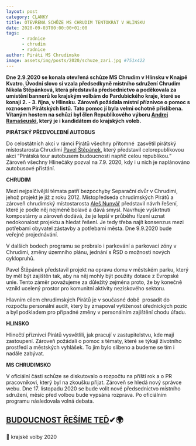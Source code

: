 ```yaml
---
layout: post
category: CLANKY
title: OTEVŘENÁ SCHŮZE MS CHRUDIM TENTOKRÁT V HLINSKU
date: 2020-09-03T00:00:00+01:00
tags: 
      - radnice
      - chrudim
      - radnice
author: Piráti MS Chrudimsko
image: assets/img/posts/2020/schuze_zari.jpg #751x422
---
```


**Dne 2.9.2020 se konala otevřená schůze MS Chrudim v Hlinsku v Knajpě Kvatro. Úvodní slovo si vzala předsedkyně místního sdružení Chrudim Nikola Štěpánková, která představila předsednictvo a poděkovala za umístění bannerů ke krajským volbám do Pardubického kraje, které se konají 2. - 3. října, v Hlinsku. Zároveň požádala místní příznivce o pomoc s roznosem Pirátských listů. Tato pomoc jí byla velmi ochotně přislíbena. Vítaným hostem na schůzi byl člen Republikového výboru [Andrej Ramašeuski](https://pardubicky.pirati.cz/lide/andrej-ramaseuski/), který je i kandidátem do krajských voleb.**

**PIRÁTSKÝ PŘEDVOLEBNÍ AUTOBUS**

Do celostátních akcí v rámci Pirátů všechny přítomné  zasvětil pirátský místostarosta Chrudimi [Pavel Štěpánek](https://chrudim.pirati.cz/lide/pavel-stepanek/), který představil celorepublikovou akci “Pirátská tour autobusem budoucnosti napříč celou republikou.” Zároveň všechny Hlinečáky pozval na 7.9. 2020, kdy i u nich je naplánováno autobusové přistání.

**CHRUDIM**

Mezi nejpalčivější témata patří bezpochyby Separační dvůr v Chrudimi, jehož projekt je již z roku 2012. Místopředseda chrudimských Pirátů a zároveň chrudimský místostarosta [Aleš Nunvář](https://chrudim.pirati.cz/lide/ales-nunvar/) představil návrh řešení, které je podle něj nejméně bolavé a dává smysl. Navrhuje vyškrtnutí kompostárny a zároveň dodává, že je lepší v průběhu řízení uznat nedokonalost projektu a hledat řešení. Je tedy třeba najít konsenzus mezi potřebami obyvatel zástavby a potřebami města. Dne 9.9.2020 bude veřejné projednávání.

V dalších bodech programu se probralo i parkování a parkovací zóny v Chrudimi, změny územního plánu, jednání s ŘSD o možnosti nových cyklopruhů. 

Pavel Štěpánek představil projekt na opravu domu v městském parku, který by měl být zajištěn tak, aby na něj mohly být použity dotace z Evropské unie. Tento záměr považujeme za důležitý zejména proto, že by konečně vznikl ucelený prostor pro komunitní aktivity neziskového sektoru. 

Hlavním cílem chrudimských Pirátů je v současné době  prosadit do rozpočtu personální audit, který by zmapoval vytíženost úřednických pozic a byl podkladem pro případné změny v personálním zajištění chodu úřadu. 

**HLINSKO**

Hlinečtí příznivci Pirátů vysvětlili, jak pracují v zastupitelstvu, kde mají zastoupení. Zároveň požádali o pomoc s tématy, které se týkají životního prostředí a městských vyhlášek. To jim bylo slíbeno a budeme se tím i nadále zabývat.

**MS CHRUDIMSKO**

V oficiální části schůze se diskutovalo o rozpočtu na příští rok a o PR pracovníkovi, který byl na zkoušku přijat. Zároveň se hledá nový správce webu. Dne 17. listopadu 2020 se bude volit nové předsednictvo místního sdružení, měsíc před volbou bude vypsána rozprava. Po oficiálním programu následovala volná debata.


 ## [BUDOUCNOST ŘEŠÍME TEĎ](https://pardubicky.pirati.cz/)✔🌍 
🔼 krajské volby 2020 
